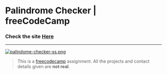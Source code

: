 # Palindrome Checker | freeCodeCamp

### Check the site [Here](https://fedehide.github.io/palindrome-checker/ " Palindrome Checker")

------------

[![palindome-checker-ss.png](https://i.postimg.cc/XqZKFdMW/palindome-checker-ss.png)](https://postimg.cc/jnbJYWd3)


> This is a [freecodecamp](https://www.freecodecamp.org/ "freecodecamp") assignment. All the projects and contact details given are **not real**.



<!-- 
A palindrome is a word or phrase that can be read the same way forwards and backwards, ignoring punctuation, case, and spacing.

Note: You'll need to remove all non-alphanumeric characters (punctuation, spaces and symbols) and turn everything into the same case (lower or upper case) in order to check for palindromes.

You should have an input element with an id of text-input

You should have a button element with an id of check-btn

You should have a div element with an id of result

When you click on the #check-btn element without entering a value into the #text-input element, an alert should appear with the text Please input a value

When the #text-input element only contains the letter A and the #check-btn element is clicked, the #result element should contain the text A is a palindrome

When the #text-input element contains the text eye and the #check-btn element is clicked, the #result element should contain the text eye is a palindrome

When the #text-input element contains the text _eye and the #check-btn element is clicked, the #result element should contain the text _eye is a palindrome

When the #text-input element contains the text race car and the #check-btn element is clicked, the #result element should contain the text race car is a palindrome

When the #text-input element contains the text not a palindrome and the #check-btn element is clicked, the #result element should contain the text not a palindrome is not a palindrome

When the #test-input element contains the text A man, a plan, a canal. Panama and the #check-btn element is clicked, the #result element should contain the text A man, a plan, a canal. Panama is a palindrome

When the #text-input element contains the text never odd or even and the #check-btn element is clicked, the #result element should contain the text never odd or even is a palindrome

When the #text-input element contains the text nope and the #check-btn element is clicked, the #result element should contain the text nope is not a palindrome

When the #text-input element contains the text almostomla and the #check-btn element is clicked, the #result element should contain the text almostomla is not a palindrome

When the #text-input element contains the text My age is 0, 0 si ega ym. and the #check-btn element is clicked, the #result element should contain the text My age is 0, 0 si ega ym. is a palindrome

When the #text-input element contains the text 1 eye for of 1 eye. and the #check-btn element is clicked, the #result element should contain the text 1 eye for of 1 eye. is not a palindrome

When the #text-input element contains the text 0_0 (: /-\ :) 0-0 and the #check-btn element is clicked, the #result element should contain the text 0_0 (: /-\ :) 0-0 is a palindrome

When the #text-input element contains the text five|\_/|four and the #check-btn element is clicked, the #result element should contain the text five|\_/|four is not a palindrome
 -->